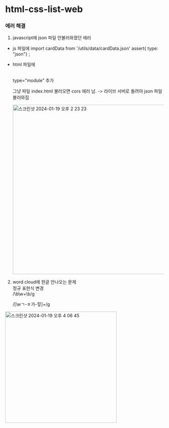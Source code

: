 # html-css-list-web

### 에러 해결
1. javascript에 json 파일 안불러와졌던 에러

- js 파일에
   import cardData from '/utils/data/cardData.json' assert{ type: "json"} ;

- html 파일에
   <script src="../javascript/main.js" type="module" defer></script>
   <br/>
   type="module" 추가

   <br/>

   그냥 파일 index.html 불러오면 cors 에러 남.
   -> 라이브 서버로 돌려야 json 파일 불러와짐

   <img width="539" alt="스크린샷 2024-01-19 오후 2 23 23" src="https://github.com/heeeesoo/html-css-list-web/assets/73633272/fcdfc2a7-cb9d-4224-aa00-e56e211e3cad">

2. word cloud에 한글 안나오는 문제
   <br/>
   정규 표현식 변경
   <br/>
   /\b\w+\b/g
   <br/>

   /[\wㄱ-ㅎ가-힣]+/g
   <br/>

  <img width="354" alt="스크린샷 2024-01-19 오후 4 06 45" src="https://github.com/heeeesoo/html-css-list-web/assets/73633272/72400ced-ab79-42bf-b8f8-bbe476789e33">

